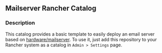 ## Mailserver Rancher Catalog

### Description

This catalog provides a basic template to easily deploy an email server based on [hardware/mailserver](https://github.com/hardware/mailserver). To use it, just add this repository to your Rancher system as a catalog in `Admin > Settings` page.
